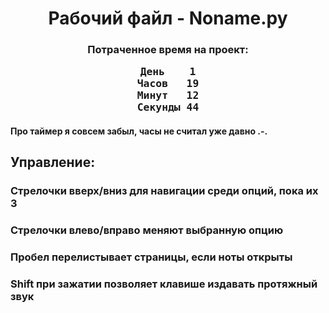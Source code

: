 <h1><center>Рабочий файл - Noname.py</center></h1><h3><center>Потраченное время на проект:</center><center><pre>День	1
Часов	19
Минут	12
Секунды	44</pre></center></h3><h4>Про таймер я совсем забыл, часы не считал уже давно .-.</h4><h2>Управление:</h2><h3>Стрелочки вверх/вниз для навигации среди опций, пока их 3</h3><h3>Стрелочки влево/вправо меняют выбранную опцию</h3><h3>Пробел перелистывает страницы, если ноты открыты</h3><h3>Shift при зажатии позволяет клавише издавать протяжный звук</h3>